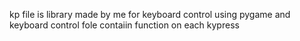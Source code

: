kp  file is library made by me for keyboard control using pygame
and keyboard control fole contaiin function on each kypress
